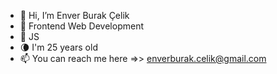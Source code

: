 - 👋 Hi, I’m Enver Burak Çelik
- 👀 Frontend Web Development
- 🌱 JS
- 🌘 I'm 25 years old
- 📫 You can reach me here =>> enverburak.celik@gmail.com

<!---
hihaho08/hihaho08 is a ✨ special ✨ repository because its `README.md` (this file) appears on your GitHub profile.
You can click the Preview link to take a look at your changes.
--->
